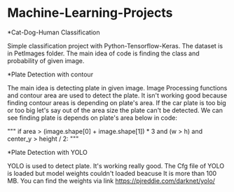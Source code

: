 # Machine-Learning-Projects

*Cat-Dog-Human Classification

Simple classification project with Python-Tensorflow-Keras.
The dataset is in PetImages folder. 
The main idea of code is finding the class and probability of given image.


*Plate Detection with contour

The main idea is detecting plate in given image. 
Image Processing functions and contour area are used to detect the plate.
It isn't working good because finding contour areas is depending on plate's area. 
If the car plate is too big or too big let's say out of the area size the plate can't be detected.
We can see finding plate is depends on plate's area below in code:

"""
  if area > (image.shape[0] + image.shape[1]) * 3 and (w > h) and center_y > height / 2:
"""

*Plate Detection with YOLO

YOLO is used to detect plate. It's working really good. 
The Cfg file of YOLO is loaded but model weights couldn't loaded beacuse It is more than 100 MB.
You can find the weights via link https://pjreddie.com/darknet/yolo/
